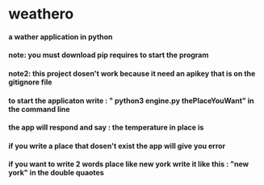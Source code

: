 # weathero
#### a wather application in python 
#### note: you must download pip requires to start the program
#### note2: this project dosen't work because it need an apikey  that is on the gitignore file 
#### to start the applicaton write : " python3 engine.py thePlaceYouWant" in the command line
#### the app will respond and say : the temperature in place is 
#### if you write a place that dosen't exist the app will give you error 
#### if you want to write 2 words place like new york write it like this : "new york" in the double quaotes
